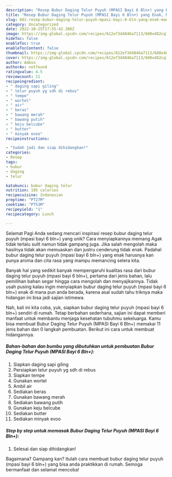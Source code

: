 ```yaml
---
description: "Resep Bubur Daging Telur Puyuh (MPASI Bayi 6 Bln+) yang Enak, Mantap"
title: "Resep Bubur Daging Telur Puyuh (MPASI Bayi 6 Bln+) yang Enak, Mantap"
slug: 601-resep-bubur-daging-telur-puyuh-mpasi-bayi-6-bln-yang-enak-mantap
category: Uncategorized
date: 2022-10-25T17:55:42.306Z
image: https://img-global.cpcdn.com/recipes/612ef3d4846a7113/680x482cq70/bubur-daging-telur-puyuh-mpasi-bayi-6-bln-foto-resep-utama.jpg
hideToc: false
enableToc: true
enableTocContent: false
thumbnail: https://img-global.cpcdn.com/recipes/612ef3d4846a7113/680x482cq70/bubur-daging-telur-puyuh-mpasi-bayi-6-bln-foto-resep-utama.jpg
cover: https://img-global.cpcdn.com/recipes/612ef3d4846a7113/680x482cq70/bubur-daging-telur-puyuh-mpasi-bayi-6-bln-foto-resep-utama.jpg
author: Admin
authorAv: notfound
ratingvalue: 4.5
reviewcount: 11
recipeingredient:
- " daging sapi giling"
- " telur puyuh yg sdh di rebus"
- " tempe"
- " wortel"
- " air"
- " beras"
- " bawang merah"
- " bawang putih"
- " keju belcube"
- " butter"
- " minyak evoo"
recipeinstructions:

- "Sudah jadi dan siap dihidangkan!"
categories:
- Resep
tags:
- bubur
- daging
- telur

katakunci: bubur daging telur 
nutrition: 195 calories
recipecuisine: Indonesian
preptime: "PT27M"
cooktime: "PT53M"
recipeyield: "1"
recipecategory: Lunch

---
```



Selamat Pagi Anda sedang mencari inspirasi resep bubur daging telur puyuh (mpasi bayi 6 bln+) yang unik? Cara menyiapkannya memang Agak tidak terlalu sulit namun tidak gampang juga. Jika salah mengolah maka hasilnya tidak akan memuaskan dan justru cenderung tidak enak. Padahal bubur daging telur puyuh (mpasi bayi 6 bln+) yang enak harusnya kan punya aroma dan cita rasa yang mampu memancing selera kita.




Banyak hal yang sedikit banyak mempengaruhi kualitas rasa dari bubur daging telur puyuh (mpasi bayi 6 bln+), pertama dari jenis bahan, lalu pemilihan bahan segar hingga cara mengolah dan menyajikannya. Tidak usah pusing kalau ingin menyiapkan bubur daging telur puyuh (mpasi bayi 6 bln+) enak di mana pun anda berada, karena asal sudah tahu triknya maka hidangan ini bisa jadi sajian istimewa.


Nah, kali ini kita coba, yuk, siapkan bubur daging telur puyuh (mpasi bayi 6 bln+) sendiri di rumah. Tetap berbahan sederhana, sajian ini dapat memberi manfaat untuk membantu menjaga kesehatan tubuhmu sekeluarga. Kamu bisa membuat Bubur Daging Telur Puyuh (MPASI Bayi 6 Bln+) memakai 11 jenis bahan dan 0 langkah pembuatan. Berikut ini cara untuk membuat hidangannya.

<!--inarticleads1-->

##### Bahan-bahan dan bumbu yang dibutuhkan untuk pembuatan Bubur Daging Telur Puyuh (MPASI Bayi 6 Bln+):

1. Siapkan  daging sapi giling
1. Persiapkan  telur puyuh yg sdh di rebus
1. Siapkan  tempe
1. Gunakan  wortel
1. Ambil  air
1. Sediakan  beras
1. Gunakan  bawang merah
1. Sediakan  bawang putih
1. Gunakan  keju belcube
1. Sediakan  butter
1. Sediakan  minyak evoo




<!--inarticleads2-->

##### Step by step untuk memasak Bubur Daging Telur Puyuh (MPASI Bayi 6 Bln+):


1. Selesai dan siap dihidangkan!



Bagaimana? Gampang kan? Itulah cara membuat bubur daging telur puyuh (mpasi bayi 6 bln+) yang bisa anda praktikkan di rumah. Semoga bermanfaat dan selamat mencoba!
